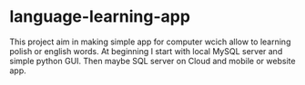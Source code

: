 # language-learning-app

This project aim in making simple app for computer wcich allow to learning polish or english words.
At beginning I start with local MySQL server and simple python GUI. Then maybe SQL server on Cloud and mobile or website app. 
